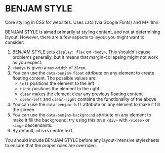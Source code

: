 # BENJAM STYLE #

Core styling in CSS for websites. Uses Lato (via Google Fonts) and M+ 1mn.

BENJAM STYLE is aimed primarily at styling content, and not at determining layout. However, there are a few aspects to layout you might want to consider:

1. BENJAM STYLE sets `display: flex` on `<body>`. This shouldn't cause problems generally, but it means that margin-collapsing might not work as you expect.
2. `<body>` is given a `max-width` of `36rem`.
3. You can use the `data-benjam-float` attribute on any element to create floating content. The possible values are:
    * `left` positions the element to the left
    * `right` positions the element to the right
    * `clear` makes the element clear any previous floating content
    * `clear-left` and `clear-right` combine the functionality of the above
4. You can use the `data-benjam-full` attribute on any element to make it fill the screen.
5. You can use the `data-benjam-background` attribute on any element to make it fill the background; try using this on a `<div>` with `<video>` or `<img>` descendants.
5. By default, `<div>`s centre text.

You should include BENJAM STYLE before any layout-intensive stylesheets to ensure that the proper rules are overrided.
